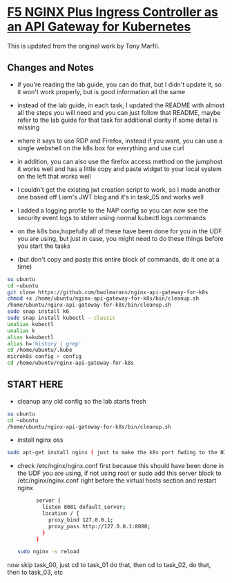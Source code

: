 # [F5 NGINX Plus Ingress Controller as an API Gateway for Kubernetes](https://clouddocs.f5.com/training/community/nginx/html/class11/class11.html)

This is updated from the original work by Tony Marfil.

## Changes and Notes 

- if you're reading the lab guide, you can do that, but I didn't update it, so it won't work properly, but is good information all the same
- instead of the lab guide, in each task, I updated the README with almost all the steps you will need and you can just follow that README, maybe refer to the lab guide for that task for additional clarity if some detail is missing
- where it says to use RDP and Firefox, instead if you want, you can use a single webshell on the k8s box for everything and use curl
- in addition, you can also use the firefox access method on the jumphost it works well and has a little copy and paste widget to your local system on the left that works well
- I couldn't get the existing jwt creation script to work, so I made another one based off Liam's JWT blog and it's in task_05 and works well
- I added a logging profile to the NAP config so you can now see the security event logs to stderr using normal kubectl logs commands
  
- on the k8s box,hopefully all of these have been done for you in the UDF you are using, but just in case, you might need to do these things before you start the tasks
- (but don't copy and paste this entire block of commands, do it one at a time)

```bash
su ubuntu
cd ~ubuntu
git clone https://github.com/bwolmarans/nginx-api-gateway-for-k8s
chmod +x /home/ubuntu/nginx-api-gateway-for-k8s/bin/cleanup.sh
/home/ubuntu/nginx-api-gateway-for-k8s/bin/cleanup.sh
sudo snap install k6
sudo snap install kubectl --classic
unalias kubectl
unalias k
alias k=kubectl
alias h='history | grep'
cd /home/ubuntu/.kube
microk8s config > config
cd /home/ubuntu/nginx-api-gateway-for-k8s
``` 

## START HERE

- cleanup any old config so the lab starts fresh

```bash
su ubuntu
cd ~ubuntu
/home/ubuntu/nginx-api-gateway-for-k8s/bin/cleanup.sh
```

- install nginx oss

```bash
sudo apt-get install nginx ( just to make the k8s port fwding to the NIC N+ dashboard easier )
```

- check /etc/nginx/nginx.conf first because this should have been done in the UDF you are using, if not using root or sudo add this server block to /etc/nginx/nginx.conf right before the virtual hosts section and restart nginx
  
  ```bash
        server {
          listen 8081 default_server;  
          location / {
            proxy_bind 127.0.0.1;
            proxy_pass http://127.0.0.1:8080;
          }  
        }
  ```
  ```bash
  sudo nginx -s reload
  ```
now skip task_00, just cd to task_01 do that, then cd to task_02, do that, then to task_03, etc





